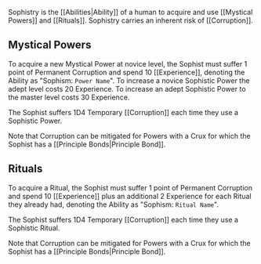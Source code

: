 Sophistry is the [[Abilities|Ability]] of a human to acquire and use [[Mystical Powers]] and [[Rituals]]. Sophistry carries an inherent risk of [[Corruption]].
## Mystical Powers
To acquire a new Mystical Power at novice level, the Sophist must suffer 1 point of Permanent Corruption and spend 10 [[Experience]], denoting the Ability as "Sophism: `Power Name`". To increase a novice Sophistic Power the adept level costs 20 Experience. To increase an adept Sophistic Power to the master level costs 30 Experience.

The Sophist suffers 1D4 Temporary [[Corruption]] each time they use a Sophistic Power.

Note that Corruption can be mitigated for Powers with a Crux for which the Sophist has a [[Principle Bonds|Principle Bond]].
## Rituals
To acquire a Ritual, the Sophist must suffer 1 point of Permanent Corruption and spend 10 [[Experience]] plus an additional 2 Experience for each Ritual they already had, denoting the Ability as "Sophism: `Ritual Name`".

The Sophist suffers 1D4 Temporary [[Corruption]] each time they use a Sophistic Ritual.

Note that Corruption can be mitigated for Powers with a Crux for which the Sophist has a [[Principle Bonds|Principle Bond]].